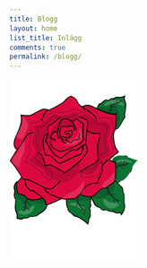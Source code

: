 ```yaml
---
title: Blogg
layout: home
list_title: Inlägg
comments: true
permalink: /blogg/
---
```


![ros](/assets/pics/rose.png)
